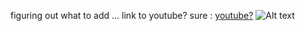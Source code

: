 figuring out what to add ... link to youtube? sure : [youtube?](https://www.youtube.com/)
![Alt text]([http://url/to/img.png](https://www.stockvault.net/data/2020/01/18/272608/thumb16.jpg)https://www.stockvault.net/data/2020/01/18/272608/thumb16.jpg)
